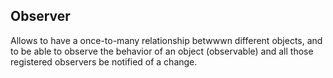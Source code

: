 ## Observer

Allows to have a once-to-many relationship betwwwn different objects, and to be
able to observe the behavior of an object (observable) and all those registered
observers be notified of a change.
